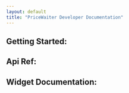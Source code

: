 ```yaml
---
layout: default
title: "PriceWaiter Developer Documentation"
---
```


## Getting Started:

## Api Ref:

## Widget Documentation: